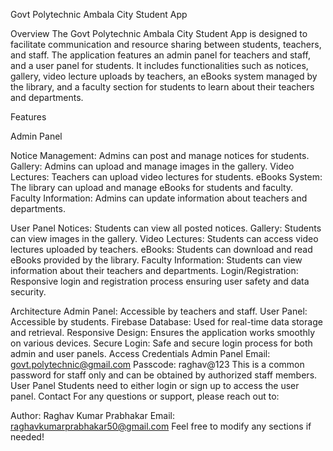 Govt Polytechnic Ambala City Student App

Overview
The Govt Polytechnic Ambala City Student App is designed to facilitate communication and resource sharing between students, teachers, and staff. The application features an admin panel for teachers and staff, and a user panel for students. It includes functionalities such as notices, gallery, video lecture uploads by teachers, an eBooks system managed by the library, and a faculty section for students to learn about their teachers and departments.

Features

Admin Panel

Notice Management: Admins can post and manage notices for students.
Gallery: Admins can upload and manage images in the gallery.
Video Lectures: Teachers can upload video lectures for students.
eBooks System: The library can upload and manage eBooks for students and faculty.
Faculty Information: Admins can update information about teachers and departments.

User Panel
Notices: Students can view all posted notices.
Gallery: Students can view images in the gallery.
Video Lectures: Students can access video lectures uploaded by teachers.
eBooks: Students can download and read eBooks provided by the library.
Faculty Information: Students can view information about their teachers and departments.
Login/Registration: Responsive login and registration process ensuring user safety and data security.

Architecture
Admin Panel: Accessible by teachers and staff.
User Panel: Accessible by students.
Firebase Database: Used for real-time data storage and retrieval.
Responsive Design: Ensures the application works smoothly on various devices.
Secure Login: Safe and secure login process for both admin and user panels.
Access Credentials
Admin Panel
Email: govt.polytechnic@gmail.com
Passcode: raghav@123
This is a common password for staff only and can be obtained by authorized staff members.
User Panel
Students need to either login or sign up to access the user panel.
Contact
For any questions or support, please reach out to:

Author: Raghav Kumar Prabhakar
Email: raghavkumarprabhakar50@gmail.com
Feel free to modify any sections if needed!
